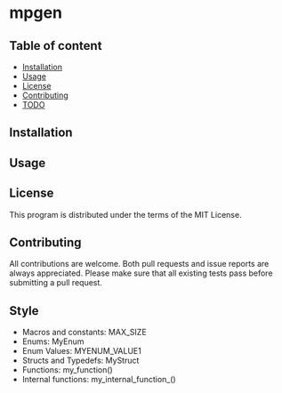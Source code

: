 
# mpgen

## Table of content

- [Installation](#Installation)
- [Usage](#Usage)
- [License](#License)
- [Contributing](#Contributing)
- [TODO](#TODO)

## Installation

## Usage

## License

This program is distributed under the terms of the MIT License.

## Contributing

All contributions are welcome.
Both pull requests and issue reports are always appreciated.
Please make sure that all existing tests pass before submitting a pull request.

## Style

- Macros and constants: MAX_SIZE
- Enums: MyEnum
- Enum Values: MYENUM_VALUE1
- Structs and Typedefs: MyStruct
- Functions: my_function()
- Internal functions: my_internal_function_()
